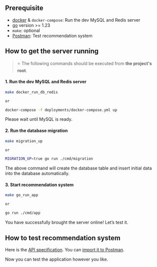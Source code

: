 ## Prerequisite

- [docker](https://www.docker.com/) & `docker-compose`: Run the dev MySQL and Redis server
- [go](https://go.dev/) version >= 1.23
- `make`: optional
- [Postman](https://www.postman.com/): Test recommendation system

## How to get the server running

> ⭐ The following commands should be executed from **the project's root**.

#### 1. Run the dev MySQL and Redis server

```sh
make docker_run_db_redis

or

docker-compose -f deployments/docker-compose.yml up
```

Please wait until MySQL is ready.

#### 2. Run the database migration

```sh
make migration_up

or

MIGRATION_UP=true go run ./cmd/migration
```

The above command will create the database table and insert initial data into the database automatically.

#### 3. Start recommendation system

```sh
make go_run_app

or

go run ./cmd/app
```

You have successfully brought the server online! Let’s test it.

## How to test recommendation system

Here is the [API specification](../api/swagger.yml). You can [import it to Postman](https://learning.postman.com/docs/getting-started/importing-and-exporting/importing-from-swagger/).

Now you can test the application however you like.
